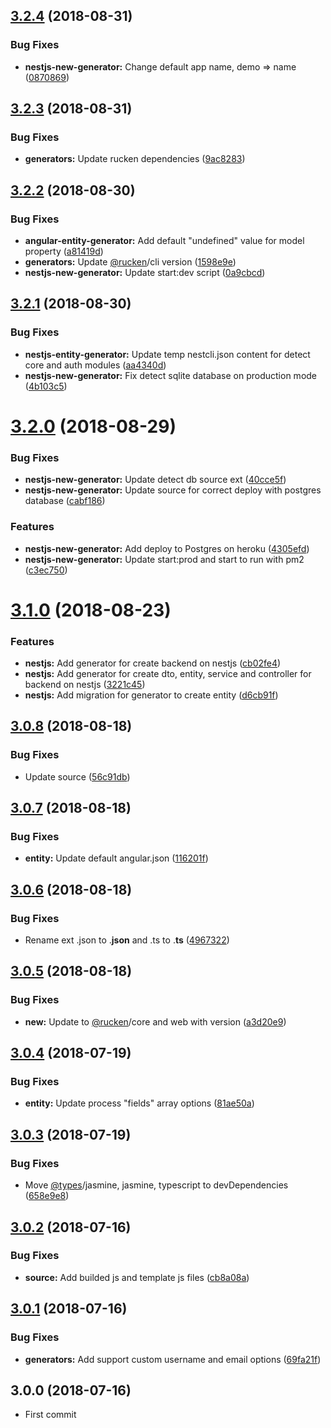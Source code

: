 <a name="3.2.4"></a>
## [3.2.4](https://github.com/rucken/schematics/compare/3.2.3...3.2.4) (2018-08-31)


### Bug Fixes

* **nestjs-new-generator:** Change default app name, demo => name ([0870869](https://github.com/rucken/schematics/commit/0870869))



<a name="3.2.3"></a>
## [3.2.3](https://github.com/rucken/schematics/compare/3.2.2...3.2.3) (2018-08-31)


### Bug Fixes

* **generators:** Update rucken dependencies ([9ac8283](https://github.com/rucken/schematics/commit/9ac8283))



<a name="3.2.2"></a>
## [3.2.2](https://github.com/rucken/schematics/compare/3.2.1...3.2.2) (2018-08-30)


### Bug Fixes

* **angular-entity-generator:** Add default "undefined" value for model property ([a81419d](https://github.com/rucken/schematics/commit/a81419d))
* **generators:** Update [@rucken](https://github.com/rucken)/cli version ([1598e9e](https://github.com/rucken/schematics/commit/1598e9e))
* **nestjs-new-generator:** Update start:dev script ([0a9cbcd](https://github.com/rucken/schematics/commit/0a9cbcd))



<a name="3.2.1"></a>
## [3.2.1](https://github.com/rucken/schematics/compare/3.2.0...3.2.1) (2018-08-30)


### Bug Fixes

* **nestjs-entity-generator:** Update temp nestcli.json content for detect core and auth modules ([aa4340d](https://github.com/rucken/schematics/commit/aa4340d))
* **nestjs-new-generator:** Fix detect sqlite database on production mode ([4b103c5](https://github.com/rucken/schematics/commit/4b103c5))



<a name="3.2.0"></a>
# [3.2.0](https://github.com/rucken/schematics/compare/3.1.0...3.2.0) (2018-08-29)


### Bug Fixes

* **nestjs-new-generator:** Update detect db source ext ([40cce5f](https://github.com/rucken/schematics/commit/40cce5f))
* **nestjs-new-generator:** Update source for correct deploy with postgres database ([cabf186](https://github.com/rucken/schematics/commit/cabf186))


### Features

* **nestjs-new-generator:** Add deploy to Postgres on heroku ([4305efd](https://github.com/rucken/schematics/commit/4305efd))
* **nestjs-new-generator:** Update start:prod and start to run with pm2 ([c3ec750](https://github.com/rucken/schematics/commit/c3ec750))



<a name="3.1.0"></a>
# [3.1.0](https://github.com/rucken/schematics/compare/3.0.8...3.1.0) (2018-08-23)


### Features

* **nestjs:** Add generator for create backend on nestjs ([cb02fe4](https://github.com/rucken/schematics/commit/cb02fe4))
* **nestjs:** Add generator for create dto, entity, service and controller for backend on nestjs ([3221c45](https://github.com/rucken/schematics/commit/3221c45))
* **nestjs:** Add migration for generator to create entity ([d6cb91f](https://github.com/rucken/schematics/commit/d6cb91f))



<a name="3.0.8"></a>
## [3.0.8](https://github.com/rucken/schematics/compare/3.0.7...3.0.8) (2018-08-18)


### Bug Fixes

* Update source ([56c91db](https://github.com/rucken/schematics/commit/56c91db))



<a name="3.0.7"></a>
## [3.0.7](https://github.com/rucken/schematics/compare/3.0.6...3.0.7) (2018-08-18)


### Bug Fixes

* **entity:** Update default angular.json ([116201f](https://github.com/rucken/schematics/commit/116201f))



<a name="3.0.6"></a>
## [3.0.6](https://github.com/rucken/schematics/compare/3.0.5...3.0.6) (2018-08-18)


### Bug Fixes

* Rename ext .json to .__json__ and .ts to .__ts__ ([4967322](https://github.com/rucken/schematics/commit/4967322))



<a name="3.0.5"></a>
## [3.0.5](https://github.com/rucken/schematics/compare/3.0.4...3.0.5) (2018-08-18)


### Bug Fixes

* **new:** Update to [@rucken](https://github.com/rucken)/core and web with version ([a3d20e9](https://github.com/rucken/schematics/commit/a3d20e9))



<a name="3.0.4"></a>
## [3.0.4](https://github.com/rucken/schematics/compare/3.0.3...3.0.4) (2018-07-19)


### Bug Fixes

* **entity:** Update process "fields" array options ([81ae50a](https://github.com/rucken/schematics/commit/81ae50a))



<a name="3.0.3"></a>
## [3.0.3](https://github.com/rucken/schematics/compare/3.0.2...3.0.3) (2018-07-19)


### Bug Fixes

* Move [@types](https://github.com/types)/jasmine, jasmine, typescript to devDependencies ([658e9e8](https://github.com/rucken/schematics/commit/658e9e8))



<a name="3.0.2"></a>
## [3.0.2](https://github.com/rucken/schematics/compare/3.0.1...3.0.2) (2018-07-16)


### Bug Fixes

* **source:** Add builded js and template js files ([cb8a08a](https://github.com/rucken/schematics/commit/cb8a08a))



<a name="3.0.1"></a>
## [3.0.1](https://github.com/rucken/schematics/compare/3.0.0...3.0.1) (2018-07-16)


### Bug Fixes

* **generators:** Add support custom username and email options ([69fa21f](https://github.com/rucken/schematics/commit/69fa21f))



<a name="3.0.0"></a>
## 3.0.0 (2018-07-16)

* First commit



